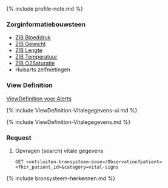 {% include profile-note.md %}

### Zorginformatiebouwsteen

* [ZIB Bloeddruk](https://zibs.nl/wiki/)
* [ZIB Gewicht](https://zibs.nl/wiki/)
* [ZIB Lengte](https://zibs.nl/wiki/)
* [ZIB Temperatuur](https://zibs.nl/wiki/)
* [ZIB O2Saturatie](https://zibs.nl/wiki/)
* Huisarts zelfmetingen

### View Definition

[ViewDefinition voor Alerts](ViewDefinition-Vitalegegevens.json)

{% include ViewDefinition-Vitalegegevens-ui.md %}

{% include ViewDefinition-Vitalegegevens.md %}

### Request

1. Opvragen (search) vitale gegevens

    `GET <ontsluiten-bronsysteem-base>/Observation?patient=<fhir_patient_id>&category=vital-signs`

{% include bronsysteem-herkennen.md %}